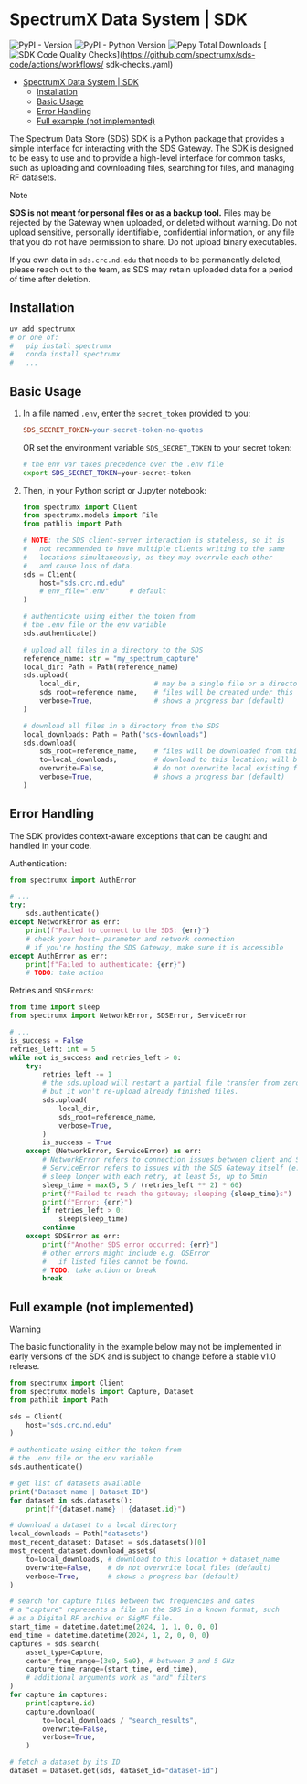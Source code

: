 # SpectrumX Data System | SDK

![PyPI - Version](https://img.shields.io/pypi/v/spectrumx)
![PyPI - Python Version](https://img.shields.io/pypi/pyversions/spectrumx)
![Pepy Total Downloads](https://img.shields.io/pepy/dt/spectrumx)
[![SDK Code Quality Checks](https://github.com/spectrumx/sds-code/actions/workflows/sdk-checks.yaml/badge.svg)](<https://github.com/spectrumx/sds-code/actions/workflows/>
sdk-checks.yaml)

+ [SpectrumX Data System | SDK](#spectrumx-data-system--sdk)
    + [Installation](#installation)
    + [Basic Usage](#basic-usage)
    + [Error Handling](#error-handling)
    + [Full example (not implemented)](#full-example-not-implemented)

The Spectrum Data Store (SDS) SDK is a Python package that provides a simple interface for interacting with the SDS Gateway. The SDK is designed to be easy to use and to provide a high-level interface for common tasks, such as uploading and downloading files, searching for files, and managing RF datasets.

> [!NOTE]
>
> **SDS is not meant for personal files or as a backup tool.** Files may be rejected by the Gateway when uploaded, or deleted without warning. Do not upload sensitive, personally identifiable, confidential information, or any file that you do not have permission to share. Do not upload binary executables.
>
> If you own data in `sds.crc.nd.edu` that needs to be permanently deleted, please reach out to the team, as SDS may retain uploaded data for a period of time after deletion.

## Installation

```bash
uv add spectrumx
# or one of:
#   pip install spectrumx
#   conda install spectrumx
#   ...
```

## Basic Usage

1. In a file named `.env`, enter the `secret_token` provided to you:

    ```ini
    SDS_SECRET_TOKEN=your-secret-token-no-quotes
    ```

    OR set the environment variable `SDS_SECRET_TOKEN` to your secret token:

    ```bash
    # the env var takes precedence over the .env file
    export SDS_SECRET_TOKEN=your-secret-token
    ```

2. Then, in your Python script or Jupyter notebook:

    ```python
    from spectrumx import Client
    from spectrumx.models import File
    from pathlib import Path

    # NOTE: the SDS client-server interaction is stateless, so it is
    #   not recommended to have multiple clients writing to the same
    #   locations simultaneously, as they may overrule each other
    #   and cause loss of data.
    sds = Client(
        host="sds.crc.nd.edu"
        # env_file=".env"     # default
    )

    # authenticate using either the token from
    # the .env file or the env variable
    sds.authenticate()

    # upload all files in a directory to the SDS
    reference_name: str = "my_spectrum_capture"
    local_dir: Path = Path(reference_name)
    sds.upload(
        local_dir,                  # may be a single file or a directory
        sds_root=reference_name,    # files will be created under this virtual directory
        verbose=True,               # shows a progress bar (default)
    )

    # download all files in a directory from the SDS
    local_downloads: Path = Path("sds-downloads")
    sds.download(
        sds_root=reference_name,    # files will be downloaded from this virtual directory
        to=local_downloads,         # download to this location; will be created if needed
        overwrite=False,            # do not overwrite local existing files (default)
        verbose=True,               # shows a progress bar (default)
    )
    ```

## Error Handling

The SDK provides context-aware exceptions that can be caught and handled in your code.

Authentication:

```py
from spectrumx import AuthError

# ...
try:
    sds.authenticate()
except NetworkError as err:
    print(f"Failed to connect to the SDS: {err}")
    # check your host= parameter and network connection
    # if you're hosting the SDS Gateway, make sure it is accessible
except AuthError as err:
    print(f"Failed to authenticate: {err}")
    # TODO: take action
```

Retries and `SDSError`s:

```py
from time import sleep
from spectrumx import NetworkError, SDSError, ServiceError

# ...
is_success = False
retries_left: int = 5
while not is_success and retries_left > 0:
    try:
        retries_left -= 1
        # the sds.upload will restart a partial file transfer from zero,
        # but it won't re-upload already finished files.
        sds.upload(
            local_dir,
            sds_root=reference_name,
            verbose=True,
        )
        is_success = True
    except (NetworkError, ServiceError) as err:
        # NetworkError refers to connection issues between client and SDS Gateway
        # ServiceError refers to issues with the SDS Gateway itself (e.g. HTTP 500 errors)
        # sleep longer with each retry, at least 5s, up to 5min
        sleep_time = max(5, 5 / (retries_left ** 2) * 60)
        print(f"Failed to reach the gateway; sleeping {sleep_time}s")
        print(f"Error: {err}")
        if retries_left > 0:
            sleep(sleep_time)
        continue
    except SDSError as err:
        print(f"Another SDS error occurred: {err}")
        # other errors might include e.g. OSError
        #   if listed files cannot be found.
        # TODO: take action or break
        break
```

## Full example (not implemented)

> [!WARNING]
>
> The basic functionality in the example below may not be implemented in early
> versions of the SDK and is subject to change before a stable v1.0 release.

```python
from spectrumx import Client
from spectrumx.models import Capture, Dataset
from pathlib import Path

sds = Client(
    host="sds.crc.nd.edu"
)

# authenticate using either the token from
# the .env file or the env variable
sds.authenticate()

# get list of datasets available
print("Dataset name | Dataset ID")
for dataset in sds.datasets():
    print(f"{dataset.name} | {dataset.id}")

# download a dataset to a local directory
local_downloads = Path("datasets")
most_recent_dataset: Dataset = sds.datasets()[0]
most_recent_dataset.download_assets(
    to=local_downloads, # download to this location + dataset_name
    overwrite=False,    # do not overwrite local files (default)
    verbose=True,       # shows a progress bar (default)
)

# search for capture files between two frequencies and dates
# a "capture" represents a file in the SDS in a known format, such
# as a Digital RF archive or SigMF file.
start_time = datetime.datetime(2024, 1, 1, 0, 0, 0)
end_time = datetime.datetime(2024, 1, 2, 0, 0, 0)
captures = sds.search(
    asset_type=Capture,
    center_freq_range=(3e9, 5e9), # between 3 and 5 GHz
    capture_time_range=(start_time, end_time),
    # additional arguments work as "and" filters
)
for capture in captures:
    print(capture.id)
    capture.download(
        to=local_downloads / "search_results",
        overwrite=False,
        verbose=True,
    )

# fetch a dataset by its ID
dataset = Dataset.get(sds, dataset_id="dataset-id")
```
